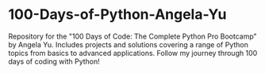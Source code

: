 # 100-Days-of-Python-Angela-Yu
Repository for the "100 Days of Code: The Complete Python Pro Bootcamp" by Angela Yu. Includes projects and solutions covering a range of Python topics from basics to advanced applications. Follow my journey through 100 days of coding with Python!
